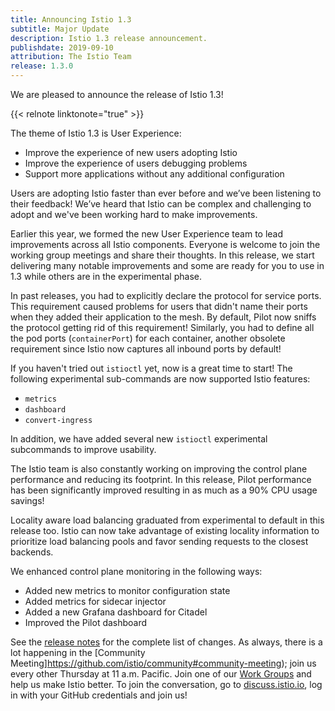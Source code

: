 ```yaml
---
title: Announcing Istio 1.3
subtitle: Major Update
description: Istio 1.3 release announcement.
publishdate: 2019-09-10
attribution: The Istio Team
release: 1.3.0
---
```


We are pleased to announce the release of Istio 1.3!

{{< relnote linktonote="true" >}}

The theme of Istio 1.3 is User Experience: 

- Improve the experience of new users adopting Istio
- Improve the experience of users debugging problems
- Support more applications without any additional configuration 

Users are adopting Istio faster than ever before and we’ve been listening to their feedback! We’ve heard that Istio can be complex and challenging to adopt and we've been working hard to make improvements. 

Earlier this year, we formed the new User Experience team to lead improvements across all Istio components. Everyone is welcome to join the working group meetings and share their thoughts. In this release, we start delivering many notable improvements and some are ready for you to use in 1.3 while others are in the experimental phase. 

In past releases, you had to explicitly declare the protocol for service ports. This requirement caused problems for users that didn't name their ports when they added their application to the mesh. By default, Pilot now sniffs the protocol getting rid of this requirement! Similarly, you had to define all the pod ports (`containerPort`) for each container, another obsolete requirement since Istio now captures all inbound ports by default!

If you haven't tried out `istioctl` yet, now is a great time to start! The following experimental sub-commands are now supported Istio features:

- `metrics`
- `dashboard`
- `convert-ingress` 

In addition, we have added several new `istioctl` experimental subcommands to improve usability.

The Istio team is also constantly working on improving the control plane performance and reducing its footprint. In this release, Pilot performance has been significantly improved resulting in as much as a 90% CPU usage savings!

Locality aware load balancing graduated from experimental to default in this release too. Istio can now take advantage of existing locality information to prioritize load balancing pools and favor sending requests to the closest backends.

We enhanced control plane monitoring in the following ways:

- Added new metrics to monitor configuration state
- Added metrics for sidecar injector
- Added a new Grafana dashboard for Citadel
- Improved the Pilot dashboard

See the [release notes](/about/notes/1.3) for the complete list of changes. As always, there is a lot happening in the [Community Meeting]https://github.com/istio/community#community-meeting); join us every other Thursday at 11 a.m. Pacific.
Join one of our [Work Groups](https://github.com/istio/community/blob/master/WORKING-GROUPS.md) and help us make Istio better. To join the conversation, go to [discuss.istio.io](https://discuss.istio.io), log in with your GitHub credentials and join us!
